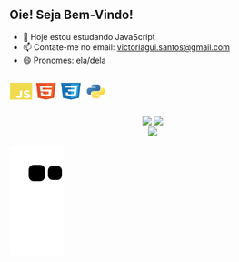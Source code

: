 ## Oie! Seja Bem-Vindo!
- 🌱 Hoje estou estudando JavaScript
- 📫 Contate-me no email: victoriagui.santos@gmail.com
- 😄 Pronomes: ela/dela


<div style="display: inline_block"><br>
  <img align="center" alt="victoria-Js" height="30" width="40" src="https://raw.githubusercontent.com/devicons/devicon/master/icons/javascript/javascript-plain.svg">
  <img align="center" alt="victoria-HTML" height="30" width="40" src="https://raw.githubusercontent.com/devicons/devicon/master/icons/html5/html5-original.svg">
  <img align="center" alt="victoria-CSS" height="30" width="40" src="https://raw.githubusercontent.com/devicons/devicon/master/icons/css3/css3-original.svg">
  <img align="center" alt="victoria-Python" height="30" width="40" src="https://raw.githubusercontent.com/devicons/devicon/master/icons/python/python-original.svg">
  
##

<div align="center">
  <a href="https://github.com/VICTORIAGUI">
  <img height="180em" src="https://github-readme-stats.vercel.app/api?username=VICTORIAGUI&show_icons=true&theme=dark&include_all_commits=true&count_private=false"/>
  <img height="180em" src="https://github-readme-stats.vercel.app/api/top-langs/?username=VICTORIAGUI&layout=compact&langs_count=7&theme=dark"/>
</div>
 
 <div align="center">
  <a href="https://www.linkedin.com/in/victoriagui/" target="_blank"><img src="https://img.shields.io/badge/-LinkedIn-%230077B5?style=for-the-badge&logo=linkedin&logoColor=white" target="_blank"></a> 
 </div>
 
  ![Snake animation](https://github.com/VICTORIAGUI/VICTORIAGUI/blob/output/github-contribution-grid-snake.svg)
